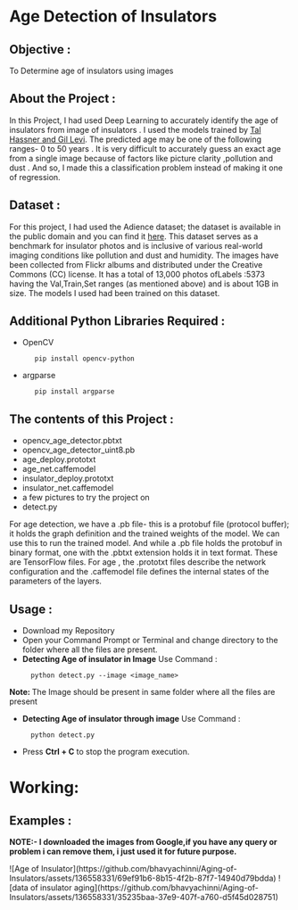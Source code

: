 # Age Detection of Insulators   

<h2>Objective :</h2>
<p>To Determine age of insulators using images </p>

<h2>About the Project :</h2>
<p>In this  Project, I had used Deep Learning to accurately identify the  age of insulators from image of insulators  . I used the models trained by <a href="https://talhassner.github.io/home/projects/Adience/Adience-data.html">Tal Hassner and Gil Levi</a>. The predicted age  may be  one of the following ranges- 0 to 50 years . It is very difficult to accurately guess an exact age from a single image because of factors like picture clarity ,pollution and dust . And so, I made this a classification problem instead of making it one of regression.</p>

<h2>Dataset :</h2>
<p>For this project, I had used the Adience dataset; the dataset is available in the public domain and you can find it <a href="https://www.kaggle.com/ttungl/adience-benchmark-gender-and-age-classification">here</a>. This dataset serves as a benchmark for insulator photos and is inclusive of various real-world imaging conditions like pollution and dust and humidity. The images have been collected from Flickr albums and distributed under the Creative Commons (CC) license. It has a total of 13,000 photos ofLabels :5373 having the Val,Train,Set  ranges (as mentioned above) and is about 1GB in size. The models I used had been trained on this dataset.</p>

<h2>Additional Python Libraries Required :</h2>
<ul>
  <li>OpenCV</li>
  
       pip install opencv-python
</ul>
<ul>
 <li>argparse</li>
  
       pip install argparse
</ul>

<h2>The contents of this Project :</h2>
<ul>
  <li>opencv_age_detector.pbtxt</li>
  <li>opencv_age_detector_uint8.pb</li>
  <li>age_deploy.prototxt</li>
  <li>age_net.caffemodel</li>
  <li>insulator_deploy.prototxt</li>
  <li>insulator_net.caffemodel</li>
  <li>a few pictures to try the project on</li>
  <li>detect.py</li>
 </ul>
 <p>For age  detection, we have a .pb file- this is a protobuf file (protocol buffer); it holds the graph definition and the trained weights of the model. We can use this to run the trained model. And while a .pb file holds the protobuf in binary format, one with the .pbtxt extension holds it in text format. These are TensorFlow files. For age , the .prototxt files describe the network configuration and the .caffemodel file defines the internal states of the parameters of the layers.</p>
 
 <h2>Usage :</h2>
 <ul>
  <li>Download my Repository</li>
  <li>Open your Command Prompt or Terminal and change directory to the folder where all the files are present.</li>
  <li><b>Detecting  Age of insulator in Image</b> Use Command :</li>
  
      python detect.py --image <image_name>
</ul>
  <p><b>Note: </b>The Image should be present in same folder where all the files are present</p> 
<ul>
  <li><b>Detecting  Age of insulator through image</b> Use Command :</li>
  
      python detect.py
</ul>
<ul>
  <li>Press <b>Ctrl + C</b> to stop the program execution.</li>
</ul>

# Working:


<h2>Examples :</h2>
<p><b>NOTE:- I downloaded the images from Google,if you have any query or problem i can remove them, i just used it for future purpose.</b></p>
![Age of Insulator](https://github.com/bhavyachinni/Aging-of-Insulators/assets/136558331/69ef91b6-8b15-4f2b-87f7-14940d79bdda)
![data of insulator aging](https://github.com/bhavyachinni/Aging-of-Insulators/assets/136558331/35235baa-37e9-407f-a760-d5f45d028751)

   
   
  
    
              
